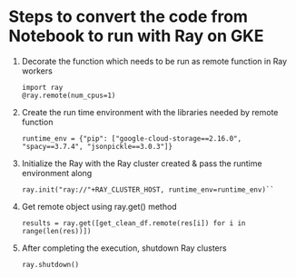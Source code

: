 # Steps to convert the code from Notebook to run with Ray on GKE

1. Decorate the function which needs to be run as remote function in Ray workers

   ```
   import ray
   @ray.remote(num_cpus=1)
   ```

1. Create the run time environment with the libraries needed by remote function

   ```
   runtime_env = {"pip": ["google-cloud-storage==2.16.0", "spacy==3.7.4", "jsonpickle==3.0.3"]}
   ```

1. Initialize the Ray with the Ray cluster created & pass the runtime
   environment along

   ```
   ray.init("ray://"+RAY_CLUSTER_HOST, runtime_env=runtime_env)``
   ```

1. Get remote object using ray.get() method

   ```
   results = ray.get([get_clean_df.remote(res[i]) for i in range(len(res))])
   ```

1. After completing the execution, shutdown Ray clusters
   ```
   ray.shutdown()
   ```
